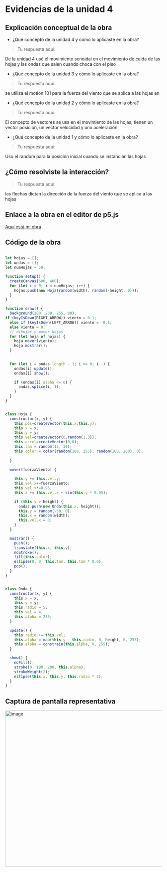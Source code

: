 # Evidencias de la unidad 4

## Explicación conceptual de la obra

* ¿Qué concepto de la unidad 4 y cómo lo aplicaste en la obra?
> Tu respuesta aquí:

  De la unidad 4 usé el movimiento senoidal en el movimiento de caida de las hojas y las ondas que salen cuando choca con el piso

>

* ¿Qué concepto de la unidad 3 y cómo lo aplicaste en la obra?
> Tu respuesta aquí:

  se utiliza el motion 101 para la fuerza del viento que se aplica a las hojas en 

>

* ¿Qué concepto de la unidad 2 y cómo lo aplicaste en la obra?
> Tu respuesta aquí:

  El concepto de vectores se usa en el movimiento de las hojas, tienen un vector posicion, un vector velocidad y uno aceleración
>

* ¿Qué concepto de la unidad 1 y cómo lo aplicaste en la obra?
> Tu respuesta aquí:

  Uso el random para la posición inicial cuando se instancian las hojas

>

## ¿Cómo resolviste la interacción?
> Tu respuesta aquí:

  las flechas dictan la dirección de la fuerza del viento que se aplica a las hojas

>

## Enlace a la obra en el editor de p5.js


[Aquí está mi obra](https://editor.p5js.org/nijesa/sketches/xrtrgNAhS)


## Código de la obra 

``` js

let hojas = [];   
let ondas = [];   
let numHojas = 50; 

function setup() {
  createCanvas(600, 400);
  for (let i = 0; i < numHojas; i++) {
    hojas.push(new Hoja(random(width), random(-height, 0)));
  }
}

function draw() {
  background(200, 230, 255, 80);
if (keyIsDown(RIGHT_ARROW)) viento = 0.1;
  else if (keyIsDown(LEFT_ARROW)) viento = -0.1;
  else viento = 0;
  // dibujar y mover hojas
  for (let hoja of hojas) {
    hoja.mover(viento);
    hoja.mostrar();
  }

  
  for (let i = ondas.length - 1; i >= 0; i--) {
    ondas[i].update();
    ondas[i].show();

    if (ondas[i].alpha <= 0) {
      ondas.splice(i, 1); 
    }
  }
}


class Hoja {
  constructor(x, y) {
    this.pos=createVector(this.x,this.y);
    this.x = x;
    this.y = y;
    this.vel=createVector(0,random(1,3));
    this.accel=createVector(0,0);    
    this.tam = random(15, 30);
    this.color = color(random(100, 255), random(100, 200), 0);
    
  }

  mover(fuerzaViento) {
    
    this.y += this.vel.y;
    this.vel.x+=fuerzaViento;
    this.vel.x*=0.95;
    this.x += this.vel.x + sin(this.y * 0.05);

    if (this.y > height) {
      ondas.push(new Onda(this.x, height)); 
      this.y = random(-50, 0);
      this.x = random(width);
      this.vel.x = 0; 
    }
  }

  mostrar() {
    push();
    translate(this.x, this.y);
    noStroke();
    fill(this.color);
    ellipse(0, 0, this.tam, this.tam * 0.6);
    pop();
  }
}


class Onda {
  constructor(x, y) {
    this.x = x;
    this.y = y;
    this.radio = 5;        
    this.vel = 4;          
    this.alpha = 255;      
  }

  update() {
    this.radio += this.vel;
    this.alpha = map(this.y - this.radio, 0, height, 0, 255); 
    this.alpha = constrain(this.alpha, 0, 255);
  }

  show() {
    noFill();
    stroke(0, 100, 200, this.alpha);
    strokeWeight(2);
    ellipse(this.x, this.y, this.radio * 2);
  }
}
```

## Captura de pantalla representativa
<img width="745" height="501" alt="image" src="https://github.com/user-attachments/assets/d5ffbf03-5b0a-41e9-9aba-a484578b8245" />












